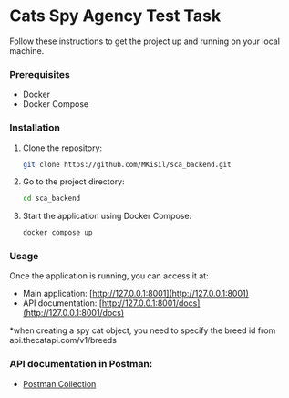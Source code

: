 # Cats Spy Agency Test Task

Follow these instructions to get the project up and running on your local machine.

### Prerequisites

- Docker
- Docker Compose

### Installation

1. Clone the repository:
    ```bash
    git clone https://github.com/MKisil/sca_backend.git
    ```

2. Go to the project directory:
    ```bash
    cd sca_backend
    ```

3. Start the application using Docker Compose:
    ```bash
    docker compose up
    ```

### Usage

Once the application is running, you can access it at:

- Main application: [http://127.0.0.1:8001](http://127.0.0.1:8001)
- API documentation: [http://127.0.0.1:8001/docs](http://127.0.0.1:8001/docs)

*when creating a spy cat object, you need to specify the breed id from api.thecatapi.com/v1/breeds

### API documentation in Postman:
- [Postman Collection](https://www.postman.com/material-administrator-77647726/public-workspace/collection/b3zmdw4/spy-cats-agency?action=share&creator=25945130)


